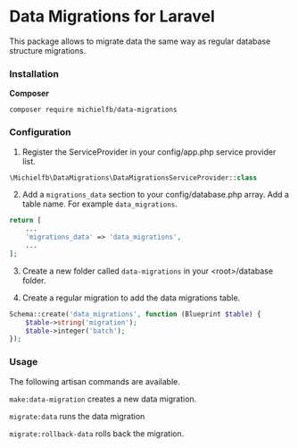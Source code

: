 # Data Migrations for Laravel

This package allows to migrate data the same way as regular database structure migrations.

### Installation

**Composer**
```shell
composer require michielfb/data-migrations
```

### Configuration

1. Register the ServiceProvider in your config/app.php service provider list.

```php
\Michielfb\DataMigrations\DataMigrationsServiceProvider::class
```

2. Add a `migrations_data` section to your config/database.php array. Add a table name. For example `data_migrations`.

```php
return [
    ...
    'migrations_data' => 'data_migrations',
    ...
];
```

3. Create a new folder called `data-migrations` in your \<root>/database folder.

4. Create a regular migration to add the data migrations table.

```php
Schema::create('data_migrations', function (Blueprint $table) {
    $table->string('migration');
    $table->integer('batch');
});
```

### Usage

The following artisan commands are available.

`make:data-migration` creates a new data migration.

`migrate:data` runs the data migration

`migrate:rollback-data` rolls back the migration.

